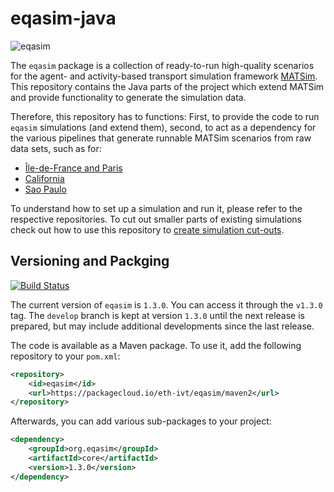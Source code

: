 # eqasim-java

![eqasim](docs/top.png "eqasim")

The `eqasim` package is a collection of ready-to-run high-quality scenarios
for the agent- and activity-based transport simulation framework [MATSim](https://matsim.org/).
This repository contains the Java parts of the project which extend MATSim and
provide functionality to generate the simulation data.

Therefore, this repository has to functions: First, to provide the code to run
`eqasim` simulations (and extend them), second, to act as a dependency for the
various pipelines that generate runnable MATSim scenarios from raw data sets,
such as for:

- [Île-de-France and Paris](https://github.com/eqasim-org/ile-de-france)
- [California](https://github.com/eqasim-org/california)
- [Sao Paulo](https://github.com/eqasim-org/sao_paulo)

To understand how to set up a simulation and run it, please refer to the
respective repositories. To cut out smaller parts of existing simulations
check out how to use this repository to [create simulation cut-outs](docs/cutting.md).

## Versioning and Packging

[![Build Status](https://travis-ci.com/eqasim-org/eqasim-java.svg?branch=develop)](https://travis-ci.com/eqasim-org/eqasim-java)

The current version of `eqasim` is `1.3.0`. You can access it through the `v1.3.0` tag. The
`develop` branch is kept at version `1.3.0` until the next release is prepared,
but may include additional developments since the last release.

The code is available as a Maven package. To use it, add the following repository
to your `pom.xml`:

```xml
<repository>
    <id>eqasim</id>
    <url>https://packagecloud.io/eth-ivt/eqasim/maven2</url>
</repository>
```

Afterwards, you can add various sub-packages to your project:

```xml
<dependency>
    <groupId>org.eqasim</groupId>
    <artifactId>core</artifactId>
    <version>1.3.0</version>
</dependency>
```
